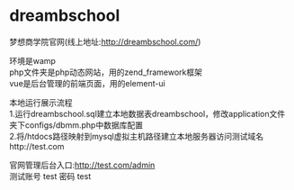 # dreambschool
梦想商学院官网(线上地址:http://dreambschool.com/)  

环境是wamp  
php文件夹是php动态网站，用的zend_framework框架  
vue是后台管理的前端页面，用的element-ui  

本地运行展示流程  
1.运行dreambschool.sql建立本地数据表dreambschool，修改application文件夹下configs/dbmm.php中数据库配置  
2.将/htdocs路径映射到mysql虚拟主机路径建立本地服务器访问测试域名http://test.com  

官网管理后台入口:http://test.com/admin  
测试账号 test 密码 test